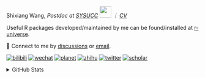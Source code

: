 
<p>Shixiang Wang, <em>Postdoc at <a href="https://sysucc.org.cn/">SYSUCC</a> <img src="https://media.giphy.com/media/WUlplcMpOCEmTGBtBW/giphy.gif" width="30">  ｜ <a href="https://shixiangwang.github.io/cv-shixiang/">CV</a>
</em></p>

Useful R packages developed/maintained by me can be found/installed at [r-universe](https://shixiangwang.r-universe.dev/).

💬 Connect to me by
[discussions](https://github.com/ShixiangWang/self-study/discussions) or [email](mailto:shixiang1994wang@gmail.com). 

[![bilibili](https://img.shields.io/badge/王诗翔-B站-yellow)](https://space.bilibili.com/11553374) [![wechat](https://img.shields.io/badge/王诗翔-微信公众号-important)](https://shixiangwang.github.io/home/logo/qrcode.jpg) [![planet](https://img.shields.io/badge/王诗翔-知识星球-blueviolet)](https://t.zsxq.com/rBqbIei)  [![zhihu](https://img.shields.io/badge/王诗翔-知乎-blue)](https://www.zhihu.com/people/shixiangwang) [![twitter](https://img.shields.io/badge/WangShxiang-twitter-ff69b4)](https://twitter.com/WangShxiang) [![scholar](https://img.shields.io/badge/ShixiangWang-Scholar-00ffff)](https://scholar.google.com/citations?user=FvNp0NkAAAAJ) 

<details>
 
<summary>GitHub Stats</summary>


<!--START_SECTION:waka-->
**🐱 My GitHub Data** 

> 📦 4.3 MB Used in GitHub's Storage 
 > 
> 🏆 1,099 Contributions in the Year 2023
 > 
> 🚫 Not Opted to Hire
 > 
> 📜 88 Public Repositories 
 > 
> 🔑 26 Private Repositories 
 > 
**I'm an Early 🐤** 

```text
🌞 Morning                1856 commits        ████░░░░░░░░░░░░░░░░░░░░░   15.60 % 
🌆 Daytime                4904 commits        ██████████░░░░░░░░░░░░░░░   41.22 % 
🌃 Evening                4384 commits        █████████░░░░░░░░░░░░░░░░   36.85 % 
🌙 Night                  753 commits         ██░░░░░░░░░░░░░░░░░░░░░░░   06.33 % 
```
📅 **I'm Most Productive on Wednesday** 

```text
Monday                   1808 commits        ████░░░░░░░░░░░░░░░░░░░░░   15.20 % 
Tuesday                  2086 commits        ████░░░░░░░░░░░░░░░░░░░░░   17.53 % 
Wednesday                2155 commits        █████░░░░░░░░░░░░░░░░░░░░   18.11 % 
Thursday                 1801 commits        ████░░░░░░░░░░░░░░░░░░░░░   15.14 % 
Friday                   1976 commits        ████░░░░░░░░░░░░░░░░░░░░░   16.61 % 
Saturday                 894 commits         ██░░░░░░░░░░░░░░░░░░░░░░░   07.51 % 
Sunday                   1177 commits        ██░░░░░░░░░░░░░░░░░░░░░░░   09.89 % 
```


**I Mostly Code in R** 

```text
R                        80 repos            █████████████░░░░░░░░░░░░   52.29 % 
HTML                     20 repos            ███░░░░░░░░░░░░░░░░░░░░░░   13.07 % 
Shell                    10 repos            ██░░░░░░░░░░░░░░░░░░░░░░░   06.54 % 
Rust                     4 repos             █░░░░░░░░░░░░░░░░░░░░░░░░   02.61 % 
TypeScript               1 repo              ░░░░░░░░░░░░░░░░░░░░░░░░░   00.65 % 
```




 Last Updated on 22/10/2023 18:47:37 UTC
<!--END_SECTION:waka-->

> These Readme stats are generated using github action [awesome-readme-stats](https://github.com/anmol098/waka-readme-stats)

-----

**NOTE: Top languages does not indicate my skill level or anything like that. It is just a metric of which languages have been hosted by me on GitHub based on the usage across repositories.**

</details>
